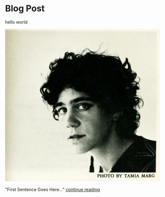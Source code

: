 # Blog Post
hello world



<img src="johanna-drucker.jpg" alt="drucker" style="width:1000px;height:500px;">


"First Sentence Goes Here..." 
      <a href="https://github.com/rc16je/IASC-2P02/blob/master/blog">continue reading</a>
